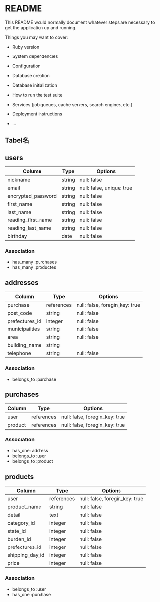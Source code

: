 # README

This README would normally document whatever steps are necessary to get the
application up and running.

Things you may want to cover:

* Ruby version

* System dependencies

* Configuration

* Database creation

* Database initialization

* How to run the test suite

* Services (job queues, cache servers, search engines, etc.)

* Deployment instructions

* ...

## Tabel名

## users
|Column             |Type       |Options                        |
|-------------------|-----------|-------------------------------|
|nickname           |string     |null: false                    |
|email              |string     |null: false, unique: true      |
|encrypted_password |string     |null: false                    |
|first_name         |string     |null: false                    |
|last_name          |string     |null: false                    |
|reading_first_name |string     |null: false                    |
|reading_last_name  |string     |null: false                    |
|birthday           |date       |null: false                    |

### Association
- has_many :purchases
- has_many :productes

## addresses
|Column             |Type       |Options                        |
|-------------------|-----------|-------------------------------|
|purchase           |references |null: false, foregin_key: true |
|post_code          |string     |null: false                    |
|prefectures_id     |integer    |null: false                    |
|municipalities     |string     |null: false                    |
|area               |string     |null: false                    |
|building_name      |string     |                               |
|telephone          |string     |null: false                    |

### Association
- belongs_to :purchase

## purchases
|Column             |Type       |Options                        |
|-------------------|-----------|-------------------------------|
|user               |references |null: false, foregin_key: true |
|product            |references |null: false, foregin_key: true |

### Association
- has_one: address
- belongs_to :user
- belongs_to :product

## products
|Column             |Type       |Options                        |
|-------------------|-----------|-------------------------------|
|user               |references |null: false, foregin_key: true |
|product_name       |string     |null: false                    |
|detail             |text       |null: false                    |
|category_id        |integer    |null: false                    |
|state_id           |integer    |null: false                    |
|burden_id          |integer    |null: false                    |
|prefectures_id     |integer    |null: false                    | 
|shipping_day_id    |integer    |null: false                    |
|price              |integer    |null: false                    |

### Association
- belongs_to :user
- has_one :purchase

